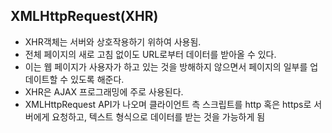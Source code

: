 ## XMLHttpRequest(XHR)

- XHR객체는 서버와 상호작용하기 위하여 사용됨.
- 전체 페이지의 새로 고침 없이도 URL로부터 데이터를 받아올 수 있다.
- 이는 웹 페이지가 사용자가 하고 있는 것을 방해하지 않으면서 페이지의 일부를 업데이트할 수 있도록 해준다.
- XHR은 AJAX 프로그래밍에 주로 사용된다.
- XMLHttpRequest API가 나오며 클라이언트 측 스크립트를 http 혹은 https로 서버에게 요청하고, 텍스트 형식으로 데이터를 받는 것을 가능하게 됨
